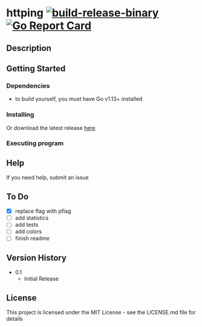 # httping [![build-release-binary](https://github.com/rnemeth90/httping/actions/workflows/build.yaml/badge.svg)](https://github.com/rnemeth90/httping/actions/workflows/build.yaml) [![Go Report Card](https://goreportcard.com/badge/github.com/rnemeth90/httping/)](https://goreportcard.com/report/github.com/rnemeth90/httping/)
## Description

## Getting Started

### Dependencies
* to build yourself, you must have Go v1.13+ installed

### Installing

Or download the latest release [here](https://github.com/rnemeth90/httping/releases)

### Executing program

## Help
If you need help, submit an issue

## To Do
- [x] replace flag with pflag
- [ ] add statistics
- [ ] add tests
- [ ] add colors
- [ ] finish readme

## Version History
* 0.1
    * Initial Release

## License
This project is licensed under the MIT License - see the LICENSE.md file for details
